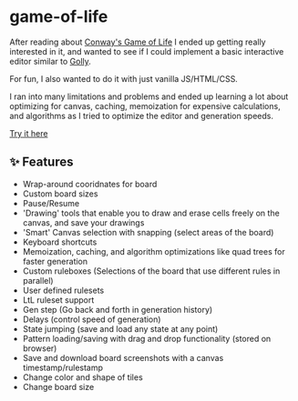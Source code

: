 # game-of-life
After reading about [Conway's Game of Life](https://en.wikipedia.org/wiki/Conway%27s_Game_of_Life) I ended up getting really interested in it, and wanted to see if I could implement a basic interactive editor similar to [Golly](https://golly.sourceforge.io/). 

For fun, I also wanted to do it with just vanilla JS/HTML/CSS.

I ran into many limitations and problems and ended up learning a lot about optimizing for canvas, caching, memoization for expensive calculations, and algorithms as I tried to optimize the editor and generation speeds.

[Try it here](https://osama-brimo.github.io/GOL/)

## ✨ Features
- Wrap-around cooridnates for board
- Custom board sizes
- Pause/Resume
- 'Drawing' tools that enable you to draw and erase cells freely on the canvas, and save your drawings
- 'Smart' Canvas selection with snapping (select areas of the board)
- Keyboard shortcuts
- Memoization, caching, and algorithm optimizations like quad trees for faster generation
- Custom ruleboxes (Selections of the board that use different rules in parallel)
- User defined rulesets
- LtL ruleset support
- Gen step (Go back and forth in generation history)
- Delays (control speed of generation)
- State jumping (save and load any state at any point)
- Pattern loading/saving with drag and drop functionality (stored on browser)
- Save and download board screenshots with a canvas timestamp/rulestamp
- Change color and shape of tiles
- Change board size
